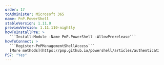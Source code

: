```yaml
---
order: 17
toAdminister: Microsoft 365
name: PnP.PowerShell
stableVersion: 1.11.0
previewVersion: 1.11.110-nightly
howToInstallPre: >
  ```Install-Module -Name PnP.PowerShell -AllowPrerelease```
howToConnect: >
  ```Register-PnPManagementShellAccess```
  [More methods](https://pnp.github.io/powershell/articles/authentication.html)
PS7: "Yes"
---
```

